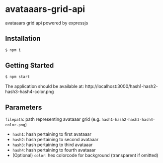 # avataaars-grid-api

avataaars grid api powered by expressjs

## Installation
```bash
$ npm i
```

## Getting Started
```bash
$ npm start
```

The application should be available at: http://localhost:3000/hash1-hash2-hash3-hash4-color.png

## Parameters
`filepath`: path representing avataaar grid (e.g. `hash1-hash2-hash3-hash4-color.png`)
  * `hash1`: hash pertaining to first avataaar
  * `hash2`: hash pertaining to second avataaar
  * `hash3`: hash pertaining to third avataaar
  * `hash4`: hash pertaining to fourth avataaar
  * (Optional) `color`: hex colorcode for background (transparent if omitted)
